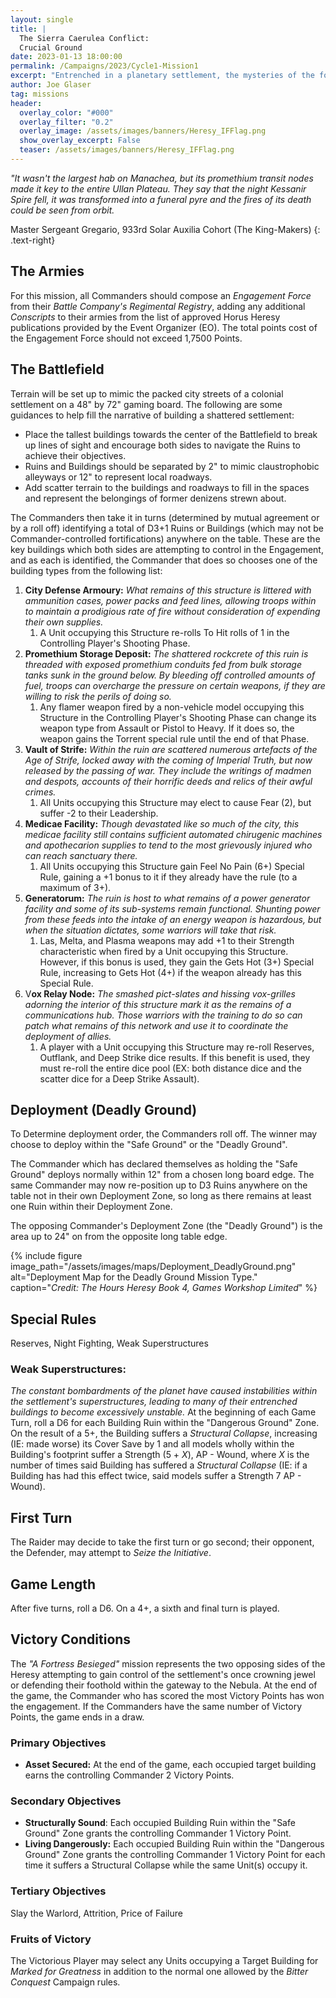 ```yaml
---
layout: single
title: |
  The Sierra Caerulea Conflict:
  Crucial Ground
date: 2023-01-13 18:00:00
permalink: /Campaigns/2023/Cycle1-Mission1
excerpt: "Entrenched in a planetary settlement, the mysteries of the former occupants' livelihoods may prove essential to holding this ground" 
author: Joe Glaser
tag: missions
header:
  overlay_color: "#000"
  overlay_filter: "0.2"
  overlay_image: /assets/images/banners/Heresy_IFFlag.png
  show_overlay_excerpt: False
  teaser: /assets/images/banners/Heresy_IFFlag.png
---
```


*"It wasn't the largest hab on Manachea, but its promethium transit nodes made it key to the entire Ullan Plateau. They say that the night Kessanir Spire fell, it was transformed into a funeral pyre and the fires of its death could be seen from orbit.*

Master Sergeant Gregario, 933rd Solar Auxilia Cohort (The King-Makers)
{: .text-right}

## The Armies

For this mission, all Commanders should compose an *Engagement Force* from their *Battle Company's Regimental Registry*, adding any additional *Conscripts* to their armies from the list of approved Horus Heresy publications provided by the Event Organizer (EO). The total points cost of the Engagement Force should not exceed 1,7500 Points.

## The Battlefield

Terrain will be set up to mimic the packed city streets of a colonial settlement on a 48" by 72" gaming board. The following are some guidances to help fill the narrative of building a shattered settlement:

- Place the tallest buildings towards the center of the Battlefield to break up lines of sight and encourage both sides to navigate the Ruins to achieve their objectives.
- Ruins and Buildings should be separated by 2" to mimic claustrophobic alleyways or 12" to represent local roadways.
- Add scatter terrain to the buildings and roadways to fill in the spaces and represent the belongings of former denizens strewn about.

The Commanders then take it in turns (determined by mutual agreement or by a roll off) identifying a total of D3+1 Ruins or Buildings (which may not be Commander-controlled fortifications) anywhere on the table. These are the key buildings which both sides are attempting to control in the Engagement, and as each is identified, the Commander that does so chooses one of the building types from the following list:

1. **City Defense Armoury:** *What remains of this structure is littered with ammunition cases, power packs and feed lines, allowing troops within to maintain a prodigious rate of fire without consideration of expending their own supplies.*
   1. A Unit occupying this Structure re-rolls To Hit rolls of 1 in the Controlling Player's Shooting Phase.
2. **Promethium Storage Deposit:** *The shattered rockcrete of this ruin is threaded with exposed promethium conduits fed from bulk storage tanks sunk in the ground below. By bleeding off controlled amounts of fuel, troops can overcharge the pressure on certain weapons, if they are willing to risk the perils of doing so.*
   1. Any flamer weapon fired by a non-vehicle model occupying this Structure in the Controlling Player's Shooting Phase can change its weapon type from Assault or Pistol to Heavy. If it does so, the weapon gains the Torrent special rule until the end of that Phase.
3. **Vault of Strife:** *Within the ruin are scattered numerous artefacts of the Age of Strife, locked away with the coming of Imperial Truth, but now released by the passing of war. They include the writings of madmen and despots, accounts of their horrific deeds and relics of their awful crimes.*
   1. All Units occupying this Structure may elect to cause Fear (2), but suffer -2 to their Leadership.
4. **Medicae Facility:** *Though devastated like so much of the city, this medicae facility still contains sufficient automated chirugenic machines and apothecarion supplies to tend to the most grievously injured who can reach sanctuary there.*
   1. All Units occupying this Structure gain Feel No Pain (6+) Special Rule, gaining a +1 bonus to it if they already have the rule (to a maximum of 3+).
5. **Generatorum:** *The ruin is host to what remains of a power generator facility and some of its sub-systems remain functional. Shunting power from these feeds into the intake of an energy weapon is hazardous, but when the situation dictates, some warriors will take that risk.*
   1. Las, Melta, and Plasma weapons may add +1 to their Strength characteristic when fired by a Unit occupying this Structure. However, if this bonus is used, they gain the Gets Hot (3+) Special Rule, increasing to Gets Hot (4+) if the weapon already has this Special Rule.
6. V**ox Relay Node:** *The smashed pict-slates and hissing vox-grilles adorning the interior of this structure mark it as the remains of a communications hub. Those warriors with the training to do so can patch what remains of this network and use it to coordinate the deployment of allies.*
   1. A player with a Unit occupying this Structure may re-roll Reserves, Outflank, and Deep Strike dice results. If this benefit is used, they must re-roll the entire dice pool (EX: both distance dice and the scatter dice for a Deep Strike Assault).

## Deployment (Deadly Ground)

To Determine deployment order, the Commanders roll off. The winner may choose to deploy within the "Safe Ground" or the "Deadly Ground". 

The Commander which has declared themselves as holding the "Safe Ground" deploys normally within 12" from a chosen long board edge. The same Commander may now re-position up to D3 Ruins anywhere on the table not in their own Deployment Zone, so long as there remains at least one Ruin within their Deployment Zone. 

The opposing Commander's Deployment Zone (the "Deadly Ground") is the area up to 24" on from the opposite long table edge.

{% include figure image_path="/assets/images/maps/Deployment_DeadlyGround.png" alt="Deployment Map for the Deadly Ground Mission Type." caption="*Credit: The Hours Heresy Book 4, Games Workshop Limited*" %}

## Special Rules

Reserves, Night Fighting, Weak Superstructures

### Weak Superstructures:

*The constant bombardments of the planet have caused instabilities within the settlement's superstructures, leading to many of their entrenched buildings to become excessively unstable.* At the beginning of each Game Turn, roll a D6 for each Building Ruin within the "Dangerous Ground" Zone. On the result of a 5+, the Building suffers a *Structural Collapse*, increasing (IE: made worse) its Cover Save by 1 and all models wholly within the Building's footprint suffer a Strength (5 + *X*), AP - Wound, where *X* is the number of times said Building has suffered a *Structural Collapse* (IE: if a Building has had this effect twice, said models suffer a Strength 7 AP - Wound).

## First Turn

The Raider may decide to take the first turn or go second; their opponent, the Defender, may attempt to *Seize the Initiative*.

## Game Length

After five turns, roll a D6. On a 4+, a sixth and final turn is played.

## Victory Conditions

The *"A Fortress Besieged"* mission represents the two opposing sides of the Heresy attempting to gain control of the settlement's once crowning jewel or defending their foothold within the gateway to the Nebula. At the end of the game, the Commander who has scored the most Victory Points has won the engagement. If the Commanders have the same number of Victory Points, the game ends in a draw.

### Primary Objectives

- **Asset Secured:** At the end of the game, each occupied target building earns the controlling Commander 2 Victory Points.

### Secondary Objectives

- **Structurally Sound**: Each occupied Building Ruin within the "Safe Ground" Zone grants the controlling Commander 1 Victory Point.
- **Living Dangerously:** Each occupied Building Ruin within the "Dangerous Ground" Zone grants the controlling Commander 1 Victory Point for each time it suffers a Structural Collapse while the same Unit(s) occupy it.

### Tertiary Objectives

Slay the Warlord, Attrition, Price of Failure

### Fruits of Victory

The Victorious Player may select any Units occupying a Target Building for *Marked for Greatness* in addition to the normal one allowed by the *Bitter Conquest* Campaign rules.
